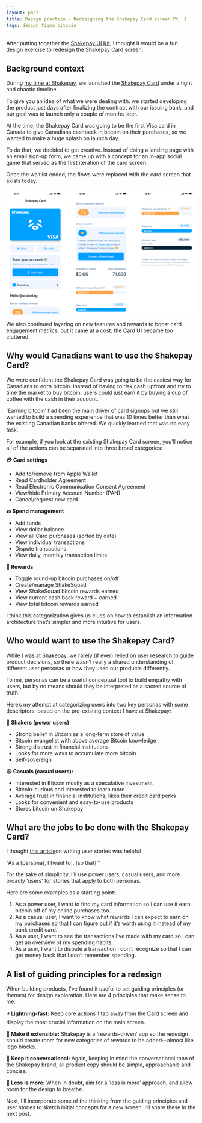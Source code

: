 ```yaml
---
layout: post
title: Design practice - Redesigning the Shakepay Card screen Pt. 1
tags: design figma bitcoin
---
```


After putting together the [Shakepay UI Kit](/2023/08/16/introducing-shakepay-ui-kit/), I thought it would be a fun design exercise to redesign the Shakepay Card screen.

## Background context

During [my time at Shakepay](/now), we launched the [Shakepay Card](https://shakepay.com/card) under a tight and chaotic timeline.

To give you an idea of what we were dealing with: we started developing the product just days after finalizing the contract with our issuing bank, and our goal was to launch only a couple of months later.

At the time, the Shakepay Card was going to be the first Visa card in Canada to give Canadians cashback in bitcoin on their purchases, so we wanted to make a huge splash on launch day.

To do that, we decided to get creative. Instead of doing a landing page with an email sign-up form, we came up with a concept for an in-app social game that served as the first iteration of the card screen.

Once the waitlist ended, the flows were replaced with the card screen that exists today.

![shakepay-card-screens](/assets/card-screens.png)

We also continued layering on new features and rewards to boost card engagement metrics, but it came at a cost: the Card UI became too cluttered.

## Why would Canadians want to use the Shakepay Card?

We were confident the Shakepay Card was going to be the easiest way for Canadians to *earn* bitcoin. Instead of having to risk cash upfront and try to time the market to buy bitcoin, users could just earn it by buying a cup of coffee with the cash in their account.

'Earning bitcoin’ had been the main driver of card signups but we still wanted to build a spending experience that was 10 times better than what the existing Canadian banks offered. We quickly learned that was no easy task.

For example, if you look at the existing Shakepay Card screen, you’ll notice all of the actions can be separated into three broad categories:

**💳 Card settings**
* Add to/remove from Apple Wallet
* Read Cardholder Agreement
* Read Electronic Communication Consent Agreement
* View/hide Primary Account Number (PAN)
* Cancel/request new card

**💵 Spend management**
* Add funds
* View dollar balance
* View all Card purchases (sorted by date)
* View individual transactions
* Dispute transactions
* View daily, monthly transaction limits
 
**🤑 Rewards**
* Toggle round-up bitcoin purchases on/off
* Create/manage ShakeSquad
* View ShakeSquad bitcoin rewards earned
* View current cash back reward + earned
* View total bitcoin rewards earned

I think this categorization gives us clues on how to establish an information architecture that’s simpler and more intuitive for users.

## Who would want to use the Shakepay Card?

While I was at Shakepay, we rarely (if ever) relied on user research to guide product decisions, so there wasn’t really a shared understanding of different user personas or how they used our products differently.

To me, personas can be a useful conceptual tool to build empathy with users, but by no means should they be interpreted as a sacred source of truth.

Here’s my attempt at categorizing users into two key personas with some descriptors, based on the pre-existing context I have at Shakepay:

**🦊 Shakers (power users)**
* Strong belief in Bitcoin as a long-term store of value
* Bitcoin evangelist with above average Bitcoin knowledge
* Strong distrust in financial institutions
* Looks for more ways to accumulate more bitcoin
* Self-sovereign
  
**😃 Casuals (casual users):**
* Interested in Bitcoin mostly as a speculative investment
* Bitcoin-curious and interested to learn more
* Average trust in financial institutions; likes their credit card perks
* Looks for convenient and easy-to-use products
* Stores bitcoin on Shakepay
 
## What are the jobs to be done with the Shakepay Card?
 
I thought [this article](https://www.atlassian.com/agile/project-management/user-storieswa)on writing user stories was helpful

<p class="message">
“As a [persona], I [want to], [so that].”
</p>

For the sake of simplicity, I’ll use power users, casual users, and more broadly ‘users’ for stories that apply to both personas.

Here are some examples as a starting point:

1. As a power user, I want to find my card information so I can use it earn bitcoin off of my online purchases too.
2. As a casual user, I want to know what rewards I can expect to earn on my purchases so that I can figure out if it’s worth using it instead of my bank credit card.
3. As a user, I want to see the transactions I've made with my card so I can get an overview of my spending habits.
5. As a user, I want to dispute a transaction I don’t recognize so that I can get money back that I don’t remember spending.

## A list of guiding principles for a redesign

When building products, I've found it useful to set guiding principles (or themes) for design exploration. Here are 4 principles that make sense to me:

**⚡️ Lightning-fast:** Keep core actions 1 tap away from the Card screen and display the most crucial information on the main screen.

**🧱 Make it extensible:** Shakepay is a ‘rewards-driven’ app so the redesign should create room for new categories of rewards to be added—almost like lego blocks.

**💬 Keep it conversational:** Again, keeping in mind the conversational tone of the Shakepay brand, all product copy should be simple, approachable and concise.

**🫧 Less is more:** When in doubt, aim for a ‘less is more’ approach, and allow room for the design to breathe.

Next, I’ll incorporate some of the thinking from the guiding principles and user stories to sketch initial concepts for a new screen. I’ll share these in the next post.
